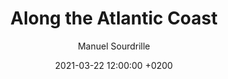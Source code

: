 ---
layout: post
title: "Along the Atlantic Coast"
date: 2021-03-22 12:00:00 +0200
author: "Manuel Sourdrille"
permalink: ":title.html"

featured: "no"
link_collection: bikepacking-northern-spain.html
active_collection: "Bikepacking Northern Spain"
article: "1"
day_start: "1"
day_end: "6"
intro: "The journey kicks off in Nantes and heads towards the charming Bay of Bourgneuf. Nowadays, the area is all about oyster and salt farming, giving the scenery a unique touch. Once you move past the bay and cruise from La-Barre-de-Monts to La-Faute-sur-Mer, you'll notice the coastline is mostly urbanized, though its inhabitants remain sparse during the winter months. Scattered along the shoreline are pockets of dunes and pine forests, standing guard over the wetlands nestled farther inland. Moving on from La Faute-sur-Mer, you'll discover the Baie de l'Aiguillon, where the river La Sèvre Nortaise joins the Atlantic Ocean – a bustling hub for bird migrations. Following a pause in La Rochelle, I decided to switch from the EV1 to the V92, also known as La Flow Vélo, which led me towards Saintes. As I made my way to Saintes, a subtle transformation began to unfold, altering the landscape, vegetation, and architectural character that surrounded me."

statistics_duration: "6 days"
statistics_distance: "350 km"
statistics_ascent: "920 m"
statistics_surface: "24% unpaved"
statistics_highest_elevation: "40 m"
statistics_lowest_elevation: "0 m"

highlights_1_title: "Bay of Bourgneuf"
highlights_1_description: "Nestled between land and sea, the Bay of Bourgneuf is a charming and picturesque bay where oyster and salt farming create a harmonious landscape."
highlights_2_title: "Sandy dunes and pine forests"
highlights_2_description: "Despite being urbanized, while cycling along the EV1 between La-Barre-de-Monts and La-Faute-sur-Mer, you'll come across beautiful patches of sandy dunes and pine forests. Moreover, you'll be treated to the gentle and constant embrace of the ocean breeze."

img_thumbnail: /beneathopenskies/assets/img/col_northern-spain_article-2021-03-22_thumbnail.jpg
img_map: /beneathopenskies/assets/img/col_northern-spain_article-2021-03-22_map.jpg
img_bg: "article_2021-03-22"

imgcomp-4-land-port_img-1: /beneathopenskies/assets/img/20210318-121619.jpg
imgcomp-4-land-port_img-2: /beneathopenskies/assets/img/20210318-121512.jpg
imgcomp-4-land-port_img-3: /beneathopenskies/assets/img/20210318-150830.jpg
imgcomp-4-land-port_img-4: /beneathopenskies/assets/img/20210318-151908.jpg

imgcomp-2-land-n1_1: /beneathopenskies/assets/img/20210318-151833.jpg
imgcomp-2-land-n1_2: /beneathopenskies/assets/img/20210318-155321.jpg

imgcomp-2-land-n2_1: /beneathopenskies/assets/img/20210319-093811.jpg
imgcomp-2-land-n2_2: /beneathopenskies/assets/img/20210319-120618.jpg
---